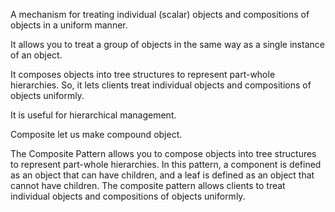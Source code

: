 A mechanism for treating individual (scalar) objects and compositions of objects in a uniform manner.

It allows you to treat a group of objects in the same way as a single instance of an object.

It composes objects into tree structures to represent part-whole hierarchies. So, it lets clients treat individual objects and compositions of objects uniformly.

It is useful for hierarchical management.

Composite let us make compound object.

The Composite Pattern allows you to compose objects into tree structures to represent part-whole hierarchies. In this pattern, a component is defined as an object that can have children, and a leaf is defined as an object that cannot have children. The composite pattern allows clients to treat individual objects and compositions of objects uniformly.

